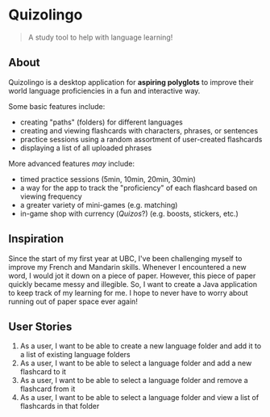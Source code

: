 # Quizolingo

> A study tool to help with language learning!

## About 
Quizolingo is a desktop application for **aspiring polyglots** to improve 
their world language proficiencies in a fun and interactive way.  

Some basic features include:
- creating "paths" (folders) for different languages
- creating and viewing flashcards with characters, phrases, or sentences
- practice sessions using a random assortment of user-created flashcards
- displaying a list of all uploaded phrases

More advanced features _may_ include:
- timed practice sessions (5min, 10min, 20min, 30min)
- a way for the app to track the "proficiency" of each flashcard based on viewing frequency
- a greater variety of mini-games (e.g. matching)
- in-game shop with currency (_Quizos_?) (e.g. boosts, stickers, etc.) 

## Inspiration
Since the start of my first year at UBC, I've been challenging myself to improve
my French and Mandarin skills. Whenever I encountered a new word, I would jot it down
on a piece of paper. However, this piece of paper quickly became messy and illegible. So, I 
want to create a Java application to keep track of my learning
for me. I hope to never have to worry about running out of paper space ever again!

## User Stories
1. As a user, I want to be able to create a new language folder and add it to a list of existing language folders
2. As a user, I want to be able to select a language folder and add a new flashcard to it
3. As a user, I want to be able to select a language folder and remove a flashcard from it
4. As a user, I want to be able to select a language folder and view a list of flashcards in that folder